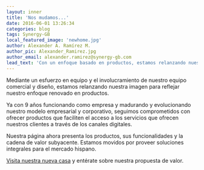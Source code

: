 ```yaml
---
layout: inner
title: 'Nos mudamos...'
date: 2016-06-01 13:26:34
categories: blog
tags: Synergy-GB
local_featured_image: 'newhome.jpg'
author: Alexander A. Ramírez M.
author_pic: Alexander_Ramirez.jpg
author_email: alexander.ramirez@synergy-gb.com
lead_text: 'Con un enfoque basado en productos, estamos relanzando nuestra imagen y estamos empezando por nuestra página Web. Queremos darle énfasis a nuestros productos para los sectores de Banca, Seguros y Telecomunicaciones.'
---
```


Mediante un esfuerzo en equipo y el involucramiento de nuestro equipo comercial y diseño, estamos relanzando nuestra imagen para reflejar nuestro enfoque renovado en productos.

Ya con 9 años funcionando como empresa y madurando y evolucionando nuestro modelo empresarial y corporativo, seguimos comprometidos con ofrecer productos que faciliten el acceso a los servicios que ofrecen nuestros clientes a través de los canales digitales.

Nuestra página ahora presenta los productos, sus funcionalidades y la cadena de valor subyacente. Estamos movidos por proveer soluciones integrales para el mercado hispano.

[Visita nuestra nueva casa](http://synergy-gb.com) y entérate sobre nuestra propuesta de valor.